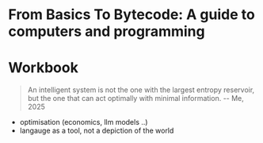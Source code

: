 # From Basics To Bytecode: A guide to computers and programming
# Workbook

> An intelligent system is not the one with the largest entropy reservoir,
> but the one that can act optimally with minimal information. -- Me, 2025


- optimisation (economics, llm models ..)
- langauge as a tool, not a depiction of the world
